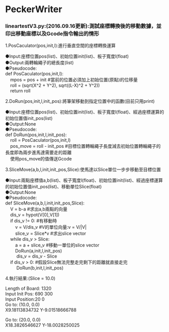 # PeckerWriter
<h3><b>lineartestV3.py:(2016.09.16更新):測試座標轉換後的移動數據，並印出移動座標以及Gcode指令輸出的情形</b></h3>
1.PosCaculator(pos,init,l):進行垂直空間的座標轉換運算<p>
●Input:座標位置pos(list)、初始位置init(list)、板子寬度l(float)<br>
●Output:兩轉輪繩子的總長度(list)<br>
●Pseudocode:<br>
def PosCaculator(pos,init,l):<br>
    &nbsp;&nbsp;&nbsp;&nbsp;mpos = pos + init #當前的位置必須加上初始位置(原點)的位移量<br>
    &nbsp;&nbsp;&nbsp;&nbsp;roll = (sqrt(X^2 + Y^2), sqrt((L-X)^2 + Y^2))<br>
    &nbsp;&nbsp;&nbsp;&nbsp;return roll<br><p>
2.DoRun(pos,init,l,init_pos):將筆架移動到指定位置中的函數(目前只用print)<p>
●Input:座標位置pos(list)、初始位置init(list)、板子寬度l(float)、經過座標運算的初始位置值init_pos(list)<br>
●Output:None<br>
●Pseudocode:<br>
def DoRun(pos,init,l,init_pos):<br>
    &nbsp;&nbsp;&nbsp;&nbsp;roll = PosCaculator(pos,init,l)<br>
    &nbsp;&nbsp;&nbsp;&nbsp;pos_move = roll - init_pos #目標位置轉輪繩子長度減去初始位置轉輪繩子的長度即為兩步進馬達需要走的距離<br>
    &nbsp;&nbsp;&nbsp;&nbsp;使用pos_move的值傳送Gcode<br><p>
3.SliceMove(a,b,l,init,init_pos,Slice):使馬達以Slice單位一步步移動至目標位置<p>
●Input:兩點座標值a,b(list)、板子寬度l(float)、初始位置init(list)、經過座標運算的初始位置值init_pos(list)、移動單位Slice(float)<br>
●Output:None<br>
●Pseudocode:<br>
def SliceMove(a,b,l,init,init_pos,Slice):<br>
    &nbsp;&nbsp;&nbsp;&nbsp;V = b-a #求出a,b兩點的向量<br>
    &nbsp;&nbsp;&nbsp;&nbsp;dis_v = hypot(V[0],V[1])<br>
    &nbsp;&nbsp;&nbsp;&nbsp;if dis_v != 0: #有移動時<br>
        &nbsp;&nbsp;&nbsp;&nbsp;&nbsp;&nbsp;&nbsp;&nbsp;v = V/dis_v #V的單位向量:v = V/|V|<br>
        &nbsp;&nbsp;&nbsp;&nbsp;&nbsp;&nbsp;&nbsp;&nbsp;slice_v = Slice*v #求出slice vector<br>
        &nbsp;&nbsp;&nbsp;&nbsp;while dis_v > Slice:<br>
            &nbsp;&nbsp;&nbsp;&nbsp;&nbsp;&nbsp;&nbsp;&nbsp;a = a + slice_v #移動一單位的slice vector<br>
            &nbsp;&nbsp;&nbsp;&nbsp;&nbsp;&nbsp;&nbsp;&nbsp;DoRun(a,init,l,init_pos)<br>
           &nbsp;&nbsp;&nbsp;&nbsp;&nbsp;&nbsp;&nbsp;&nbsp; dis_v = dis_v - Slice<br>
        &nbsp;&nbsp;&nbsp;&nbsp;if dis_v > 0: #假設Slice無法完整走完剩下的距離就直接走完<br>
           &nbsp;&nbsp;&nbsp;&nbsp;&nbsp;&nbsp;&nbsp;&nbsp; DoRun(b,init,l,init_pos)<br><p>
4.執行結果:(Slice = 10.0)<p>
Length of Board: 1320<br>
Input Init Pos: 690 300<br>
Input Position:20 0<br>
Go to: (10.0, 0.0)<br>
X9.18113834732 Y-9.01518666788<br>

Go to: (20.0, 0.0)<br>
X18.3826546627 Y-18.0028250025<br>
